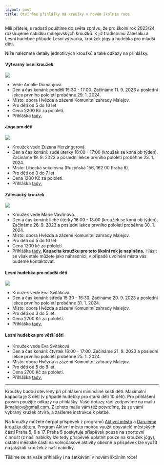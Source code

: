 ```yaml
---
layout: post
title: Otvíráme přihlášky na kroužky v novém školním roce 
---
```


Milí přátelé, s radostí pouštíme do světa zprávu, že pro školní rok 2023/24 rozšiřujeme nabídku malejovských kroužků. K již tradičnímu Zálesáku a Lesní hudebce přibude Lesní výtvarka, kroužek jógy a hudebka pro mladší děti.

Níže naleznete detaily jednotlivých kroužků a také odkazy na přihlášky.


#### Výtvarný lesní kroužek

![](/assets/article_images/vytvarka_plakat2023.jpg)
 
- Vede Amálie Domanjová.
- Den a čas konání: pondělí 15:30 - 17:00. Začínáme 11. 9. 2023 a poslední lekce prvního pololetí proběhne 29. 1. 2024.
- Místo: obora Hvězda a zázemí Komunitní zahrady Malejov.
- Pro děti od 5 do 10 let.
- Cena 2200 Kč za pololetí.
- Přihláška [tady.](https://docs.google.com/forms/d/e/1FAIpQLSdqD7Da-CtcXC9F1543vguPp0QZnCrOZu0mu30tLzOfq8bD-A/viewform?usp=sf_link)


#### Jóga pro děti

![](/assets/article_images/joga_plakat2023.jpg)

- Kroužek vede Zuzana Herzingerová.
- Den a čas konání: sudé úterky 16:00 - 17:00 (kroužek se koná ob týden). Začínáme 19. 9. 2023 a poslední lekce prvního pololetí proběhne 23. 1. 2024.
- Místo: Libocká sokolovna (Ruzyňská 156, 162 00 Praha 6).
- Pro děti od 3 do 7 let.
- Cena 1200 Kč za pololetí.
- Přihláška [tady.](https://docs.google.com/forms/d/e/1FAIpQLSdEtSJy3UNGfJEtPiVu4PwRafd21MIbEng_UBEGQbEaxXkJmw/viewform?usp=sf_link)


#### Zálesácký kroužek

![](/assets/article_images/zalesak_plakat2023.jpg)

- Kroužek vede Marie Vavřínová.
- Den a čas konání: liché úterky 16:00 - 18:00 (kroužek se koná ob týden). Začínáme 26. 9. 2023 a poslední lekce prvního pololetí proběhne 30. 1. 2024.
- Místo: obora Hvězda a zázemí Komunitní zahrady Malejov.
- Pro děti od 5 do 10 let.
- Cena 1200 kč za pololetí.
- Přihláška [tady.](https://docs.google.com/forms/d/e/1FAIpQLSfFZfwyq77k-BP00vYwkyz2O7id0KExIYBKhbW_AtDF_hXvBw/viewform?usp=sf_link) **Kapacita kroužku pro teto školní rok je naplněna.** Hlásit se však stále můžete jako náhradníci, v případě uvolnění místa vás budeme kontaktovat.


#### Lesní hudebka pro mladší děti

![](/assets/article_images/hudebka_plakat2023.jpg)

- Kroužek vede Eva Svitáková.
- Den a čas konání: středa 15:30 - 16:30. Začínáme 20. 9. 2023 a poslední lekce prvního pololetí proběhne 31. 1. 2024.
- Místo: obora Hvězda a zázemí Komunitní zahrady Malejov.
- Pro děti od 3 do 5 let.
- Cena 2700 Kč za pololetí.
- Přihláška [tady.](https://docs.google.com/forms/d/e/1FAIpQLSc4sIasmKWfgDg_f0iPuIPkyLm1RxEVR_FmBwEc5vCDo0o9qQ/viewform?usp=sf_link)


#### Lesní hudebka pro větší děti

- Kroužek vede Eva Svitáková.
- Den a čas konání: čtvrtek 16:00 - 17:00. Začínáme 21. 9. 2023 a poslední lekce prvního pololetí proběhne 25. 1. 2024.
- Místo: obora Hvězda a zázemí Komunitní zahrady Malejov.
- Pro děti od 5 do 8 let.
- Cena 2700 Kč za pololetí.
- Přihláška [tady.](https://docs.google.com/forms/d/e/1FAIpQLSf0NQO-S18HVxZfNdINGhbGR4IfDyZDg8XuN0tK0mFkwsCe7w/viewform?usp=sf_link)

----------

Kroužky budou otevřeny při přihlášení minimálně šesti dětí. Maximální kapacita je 8 dětí (v případě hudebky pro starší děti 10 dětí).
Pro přihlášení prosím použijte odkazy na přihlášky. Vaše dotazy rádi zodpovíme na mailu lkmalejov@gmail.com. Z tohoto mailu vám též potvrdíme, že se vámi vybraný kružek otvírá, a zašleme instrukce k platbě.

Na kroužky můžete čerpat příspěvek z programů [Aktivní město](https://aktivnimesto.cz/) a [Darujeme kroužky dětem.](https://www.darujemekrouzky.cz/) Program Aktivní město mohou využít obyvatelé městských částí Praha 5, 6 a 17. Praha 5 poskytuje příspěvek pouze na sportovní činnost (z naší nabídky lze tedy příspěvek uplatnit pouze na kroužek jógy), ostatní městské části na volnočasové aktivity obecně a příspěvek lze využít na jakýkoli kroužek z naší nabídky.

Těšíme se na vaše přihlášky i na setkávání v novém školním roce!
